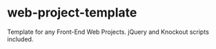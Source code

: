 # web-project-template

Template for any Front-End Web Projects. jQuery and Knockout scripts included.
